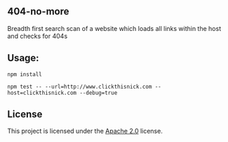 ## 404-no-more
Breadth first search scan of a website which loads all links within the host and checks for 404s

## Usage:

`npm install`

`npm test -- --url=http://www.clickthisnick.com --host=clickthisnick.com --debug=true`

## License

This project is licensed under the [Apache 2.0](LICENSE) license.
